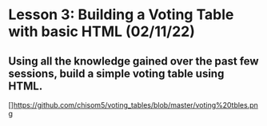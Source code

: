 # Lesson 3: Building a Voting Table with basic HTML (02/11/22)

## Using all the knowledge gained over the past few sessions, build a simple voting table using HTML. 

[]https://github.com/chisom5/voting_tables/blob/master/voting%20tbles.png
